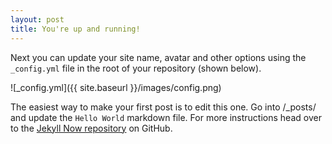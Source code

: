 ```yaml
---
layout: post
title: You're up and running!
---
```


Next you can update your site name, avatar and other options using the `_config.yml` file in the root of your repository (shown below).

![_config.yml]({{ site.baseurl }}/images/config.png)

The easiest way to make your first post is to edit this one. Go into /_posts/ and update the `Hello World` markdown file. For more instructions head over to the [Jekyll Now repository](https://github.com/barryclark/jekyll-now) on GitHub.
